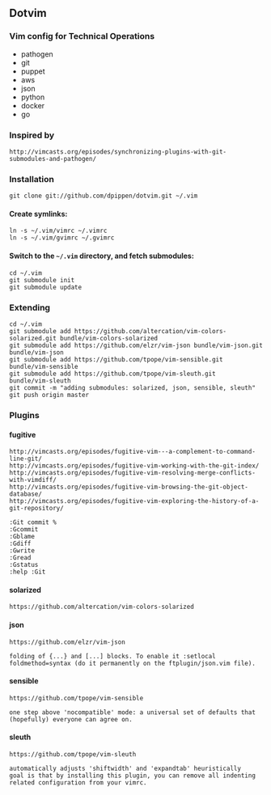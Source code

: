 ## Dotvim

### Vim config for Technical Operations

* pathogen
* git
* puppet
* aws
* json
* python
* docker
* go

### Inspired by

    http://vimcasts.org/episodes/synchronizing-plugins-with-git-submodules-and-pathogen/

### Installation

    git clone git://github.com/dpippen/dotvim.git ~/.vim

#### Create symlinks:

    ln -s ~/.vim/vimrc ~/.vimrc
    ln -s ~/.vim/gvimrc ~/.gvimrc

#### Switch to the `~/.vim` directory, and fetch submodules:

    cd ~/.vim
    git submodule init
    git submodule update

### Extending

    cd ~/.vim
    git submodule add https://github.com/altercation/vim-colors-solarized.git bundle/vim-colors-solarized
    git submodule add https://github.com/elzr/vim-json bundle/vim-json.git    bundle/vim-json
    git submodule add https://github.com/tpope/vim-sensible.git               bundle/vim-sensible
    git submodule add https://github.com/tpope/vim-sleuth.git                 bundle/vim-sleuth
    git commit -m "adding submodules: solarized, json, sensible, sleuth"
    git push origin master

### Plugins
#### fugitive

    http://vimcasts.org/episodes/fugitive-vim---a-complement-to-command-line-git/
    http://vimcasts.org/episodes/fugitive-vim-working-with-the-git-index/
    http://vimcasts.org/episodes/fugitive-vim-resolving-merge-conflicts-with-vimdiff/
    http://vimcasts.org/episodes/fugitive-vim-browsing-the-git-object-database/
    http://vimcasts.org/episodes/fugitive-vim-exploring-the-history-of-a-git-repository/

    :Git commit % 
    :Gcommit
    :Gblame
    :Gdiff
    :Gwrite
    :Gread
    :Gstatus
    :help :Git

#### solarized

    https://github.com/altercation/vim-colors-solarized

#### json

    https://github.com/elzr/vim-json

    folding of {...} and [...] blocks. To enable it :setlocal foldmethod=syntax (do it permanently on the ftplugin/json.vim file).

#### sensible

    https://github.com/tpope/vim-sensible

    one step above 'nocompatible' mode: a universal set of defaults that (hopefully) everyone can agree on.

#### sleuth

    https://github.com/tpope/vim-sleuth

    automatically adjusts 'shiftwidth' and 'expandtab' heuristically
    goal is that by installing this plugin, you can remove all indenting related configuration from your vimrc.
